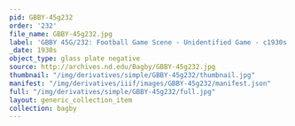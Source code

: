 ```yaml
---
pid: GBBY-45g232
order: '232'
file_name: GBBY-45g232.jpg
label: 'GBBY 45G/232: Football Game Scene - Unidentified Game - c1930s'
_date: 1930s
object_type: glass plate negative
source: http://archives.nd.edu/Bagby/GBBY-45g232.jpg
thumbnail: "/img/derivatives/simple/GBBY-45g232/thumbnail.jpg"
manifest: "/img/derivatives/iiif/images/GBBY-45g232/manifest.json"
full: "/img/derivatives/simple/GBBY-45g232/full.jpg"
layout: generic_collection_item
collection: bagby
---
```


